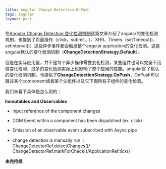 ```yaml
---
title: Angular Change Detection:OnPush
tags: Angular
layout: post
---
```


在[Angular Change Detection:变化检测机制](https://limeii.github.io/2019/06/angular-changedetection/)这篇文章介绍了angular的变化检测机制，也提到了页面操作（click，submit...）、XHR、Timers（setTimeout()，setInterval()）这些异步事件都会触发整个angular application的变化检测。这是angular默认的变化检测机制（**ChangeDetectionStrategy.Default**）。


但是在实际应用里，并不是每个异步操作需要变化检测，某些组件也可以完全不用做变化检测，过多的变化检测实际上也影响了整个应用的性能。angular除了默认的变化检测机制，也提供了**ChangeDetectionStrategy.OnPush**，OnPush可以跳过某个component或者某个父组件以及它下面所有子组件的变化检测。


我们来看下具体是怎么用的：


**Immutables and Observables**


- Input reference of the component changes

- DOM Event within a component has been dispatched (ex. click)

- Emission of an observable event subscribed with Async pipe

- change detection is manually run ：ChangeDetectorRef.detectChanges()/ ChangeDetectorRef.markForCheck()/ApplicationRef.tick()


**未完待续**